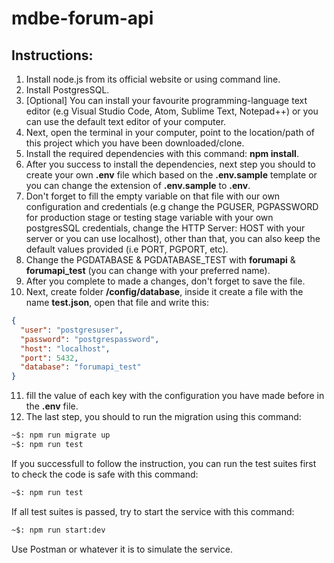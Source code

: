 # mdbe-forum-api
## Instructions:
1. Install node.js from its official website or using command line.
2. Install PostgresSQL.
3. [Optional] You can install your favourite programming-language text editor (e.g Visual Studio Code, Atom, Sublime Text, Notepad++) or you can use the default text editor of your computer.
4. Next, open the terminal in your computer, point to the location/path of this project which you have been downloaded/clone.
5. Install the required dependencies with this command: **npm install**.
6. After you success to install the dependencies, next step you should to create your own **.env** file which based on the **.env.sample** template or you can change the extension of **.env.sample** to **.env**.
7. Don't forget to fill the empty variable on that file with our own configuration and credentials (e.g change the PGUSER, PGPASSWORD for production stage or testing stage variable with your own postgresSQL credentials, change the HTTP Server: HOST with your server or you can use localhost), other than that, you can also keep the default values provided (i.e PORT, PGPORT, etc).
8. Change the PGDATABASE & PGDATABASE_TEST with **forumapi** & **forumapi_test** (you can change with your preferred name).
9. After you complete to made a changes, don't forget to save the file.
10. Next, create folder **/config/database**, inside it create a file with the name **test.json**, open that file and write this:
```json
{
  "user": "postgresuser",
  "password": "postgrespassword",
  "host": "localhost",
  "port": 5432,
  "database": "forumapi_test"
}
```
11. fill the value of each key with the configuration you have made before in the **.env** file.
12. The last step, you should to run the migration using this command:
```sh
~$: npm run migrate up
~$: npm run test
```

If you successfull to follow the instruction, you can run the test suites first to check the code is safe with this command:
```sh
~$: npm run test
```

If all test suites is passed, try to start the service with this command:
```sh
~$: npm run start:dev
```

Use Postman or whatever it is to simulate the service.
